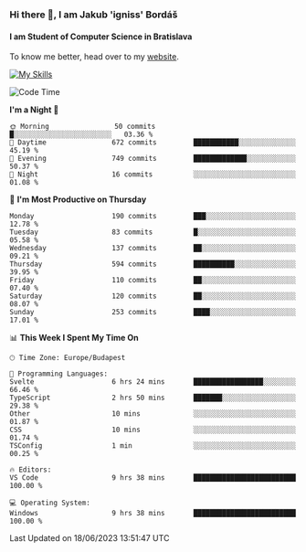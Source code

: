 ### Hi there 👋, I am Jakub 'igniss' Bordáš

#### I am Student of Computer Science in Bratislava
To know me better, head over to my [website](https://bordas.sk).

[![My Skills](https://skillicons.dev/icons?i=js,html,css,figma,svelte,java,kotlin,python,postgresql,typescript,nest,nodejs)](https://bordas.sk)


<!--START_SECTION:waka-->
![Code Time](http://img.shields.io/badge/Code%20Time-1%2C179%20hrs%2053%20mins-blue)

**I'm a Night 🦉** 

```text
🌞 Morning                50 commits          █░░░░░░░░░░░░░░░░░░░░░░░░   03.36 % 
🌆 Daytime                672 commits         ███████████░░░░░░░░░░░░░░   45.19 % 
🌃 Evening                749 commits         █████████████░░░░░░░░░░░░   50.37 % 
🌙 Night                  16 commits          ░░░░░░░░░░░░░░░░░░░░░░░░░   01.08 % 
```
📅 **I'm Most Productive on Thursday** 

```text
Monday                   190 commits         ███░░░░░░░░░░░░░░░░░░░░░░   12.78 % 
Tuesday                  83 commits          █░░░░░░░░░░░░░░░░░░░░░░░░   05.58 % 
Wednesday                137 commits         ██░░░░░░░░░░░░░░░░░░░░░░░   09.21 % 
Thursday                 594 commits         ██████████░░░░░░░░░░░░░░░   39.95 % 
Friday                   110 commits         ██░░░░░░░░░░░░░░░░░░░░░░░   07.40 % 
Saturday                 120 commits         ██░░░░░░░░░░░░░░░░░░░░░░░   08.07 % 
Sunday                   253 commits         ████░░░░░░░░░░░░░░░░░░░░░   17.01 % 
```


📊 **This Week I Spent My Time On** 

```text
🕑︎ Time Zone: Europe/Budapest

💬 Programming Languages: 
Svelte                   6 hrs 24 mins       █████████████████░░░░░░░░   66.46 % 
TypeScript               2 hrs 50 mins       ███████░░░░░░░░░░░░░░░░░░   29.38 % 
Other                    10 mins             ░░░░░░░░░░░░░░░░░░░░░░░░░   01.87 % 
CSS                      10 mins             ░░░░░░░░░░░░░░░░░░░░░░░░░   01.74 % 
TSConfig                 1 min               ░░░░░░░░░░░░░░░░░░░░░░░░░   00.25 % 

🔥 Editors: 
VS Code                  9 hrs 38 mins       █████████████████████████   100.00 % 

💻 Operating System: 
Windows                  9 hrs 38 mins       █████████████████████████   100.00 % 
```


 Last Updated on 18/06/2023 13:51:47 UTC
<!--END_SECTION:waka-->
